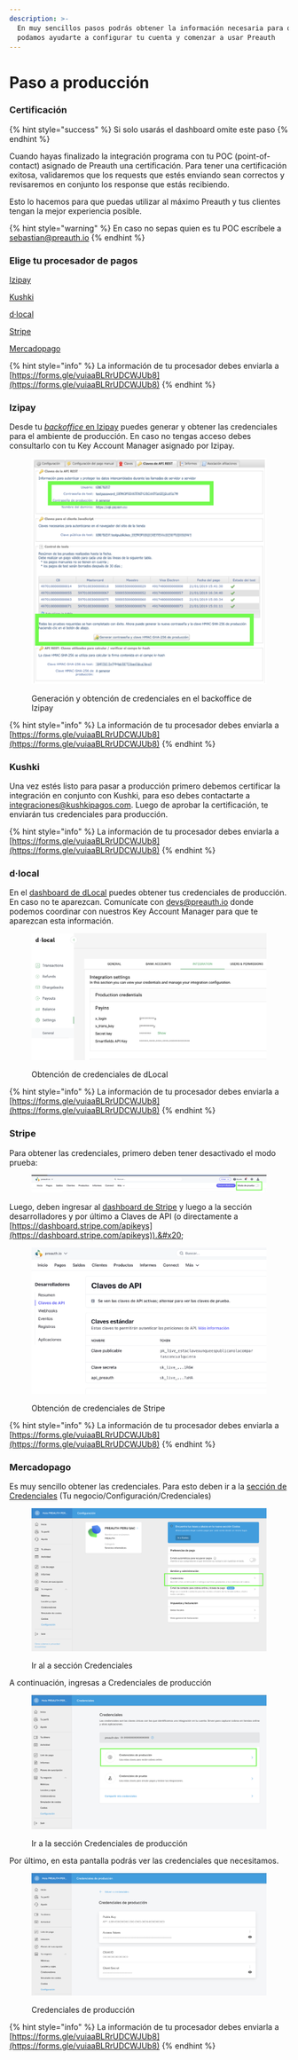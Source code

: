 ```yaml
---
description: >-
  En muy sencillos pasos podrás obtener la información necesaria para que
  podamos ayudarte a configurar tu cuenta y comenzar a usar Preauth
---
```


# Paso a producción

### Certificación

{% hint style="success" %}
Si solo usarás el dashboard omite este paso
{% endhint %}

Cuando hayas finalizado la integración programa con tu POC (point-of-contact) asignado de Preauth una certificación. Para tener una certificación exitosa, validaremos que los requests que estés enviando sean correctos y revisaremos en conjunto los response que estás recibiendo.

Esto lo hacemos para que puedas utilizar al máximo Preauth y tus clientes tengan la mejor experiencia posible.

{% hint style="warning" %}
En caso no sepas quien es tu POC escríbele a [sebastian@preauth.io](mailto:sebastian@preauth.io)
{% endhint %}

### Elige tu procesador de pagos

[Izipay](paso-a-produccion.md#izipay)

[Kushki](paso-a-produccion.md#kushki)

[d·local](paso-a-produccion.md#d-local)

[Stripe](paso-a-produccion.md#stripe)

[Mercadopago](paso-a-produccion.md#mercadopago)

{% hint style="info" %}
La información de tu procesador debes enviarla a [https://forms.gle/vuiaaBLRrUDCWJUb8](https://forms.gle/vuiaaBLRrUDCWJUb8)
{% endhint %}

### Izipay

Desde tu [_backoffice_ en Izipay](https://secure.micuentaweb.pe/vads-merchant/) puedes generar y obtener las credenciales para el ambiente de producción. En caso no tengas acceso debes consultarlo con tu Key Account Manager asignado por Izipay.

<figure><img src=".gitbook/assets/Screen Shot 2022-09-22 at 10.28.28.png" alt=""><figcaption><p>Generación y obtención de credenciales en el backoffice de Izipay</p></figcaption></figure>

{% hint style="info" %}
La información de tu procesador debes enviarla a [https://forms.gle/vuiaaBLRrUDCWJUb8](https://forms.gle/vuiaaBLRrUDCWJUb8)
{% endhint %}

### Kushki

Una vez estés listo para pasar a producción primero debemos certificar la integración en conjunto con Kushki, para eso debes contactarte a [integraciones@kushkipagos.com](mailto:integraciones@kushkipagos.com). Luego de aprobar la certificación, te enviarán tus credenciales para producción.

{% hint style="info" %}
La información de tu procesador debes enviarla a [https://forms.gle/vuiaaBLRrUDCWJUb8](https://forms.gle/vuiaaBLRrUDCWJUb8)
{% endhint %}

### d·local

En el [dashboard de dLocal](https://dashboard.dlocal.com/settings/integration) puedes obtener tus credenciales de producción. En caso no te aparezcan. Comunícate con [devs@preauth.io](mailto:devs@preauth.io) donde podemos coordinar con nuestros Key Account Manager para que te aparezcan esta información.

<figure><img src=".gitbook/assets/Screen Shot 2022-09-22 at 10.42.21.png" alt=""><figcaption><p>Obtención de credenciales de dLocal</p></figcaption></figure>

{% hint style="info" %}
La información de tu procesador debes enviarla a [https://forms.gle/vuiaaBLRrUDCWJUb8](https://forms.gle/vuiaaBLRrUDCWJUb8)
{% endhint %}

### Stripe

Para obtener las credenciales, primero deben tener desactivado el modo prueba:

<figure><img src=".gitbook/assets/Screen Shot 2022-09-22 at 10.53.57.png" alt=""><figcaption></figcaption></figure>

Luego, deben ingresar al [dashboard de Stripe](https://dashboard.stripe.com/apikeys) y luego a la sección desarrolladores y por último a Claves de API (o directamente a [https://dashboard.stripe.com/apikeys](https://dashboard.stripe.com/apikeys)).&#x20;

<figure><img src=".gitbook/assets/Screen Shot 2022-09-22 at 10.46.56.png" alt=""><figcaption><p>Obtención de credenciales de Stripe</p></figcaption></figure>

{% hint style="info" %}
La información de tu procesador debes enviarla a [https://forms.gle/vuiaaBLRrUDCWJUb8](https://forms.gle/vuiaaBLRrUDCWJUb8)
{% endhint %}

### Mercadopago

Es muy sencillo obtener las credenciales. Para esto deben ir a la [sección de Credenciales](https://www.mercadopago.com.pe/settings/account/credentials) (Tu negocio/Configuración/Credenciales)

<figure><img src=".gitbook/assets/Screen Shot 2022-09-22 at 11.00.32.png" alt=""><figcaption><p>Ir al a sección Credenciales</p></figcaption></figure>

A continuación, ingresas a Credenciales de producción

<figure><img src=".gitbook/assets/Screen Shot 2022-09-22 at 11.01.32.png" alt=""><figcaption><p>Ir a la sección Credenciales de producción</p></figcaption></figure>

Por último, en esta pantalla podrás ver las credenciales que necesitamos.

<figure><img src=".gitbook/assets/Screen Shot 2022-09-22 at 11.04.31.png" alt=""><figcaption><p>Credenciales de producción</p></figcaption></figure>

{% hint style="info" %}
La información de tu procesador debes enviarla a [https://forms.gle/vuiaaBLRrUDCWJUb8](https://forms.gle/vuiaaBLRrUDCWJUb8)
{% endhint %}


